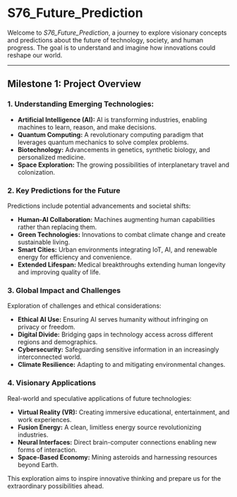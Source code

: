 # S76_Future_Prediction

Welcome to *S76_Future_Prediction*, a journey to explore visionary concepts and predictions about the future of technology, society, and human progress. The goal is to understand and imagine how innovations could reshape our world.

---

## Milestone 1: Project Overview

### 1. Understanding Emerging Technologies:
- **Artificial Intelligence (AI):** AI is transforming industries, enabling machines to learn, reason, and make decisions.
- **Quantum Computing:** A revolutionary computing paradigm that leverages quantum mechanics to solve complex problems.
- **Biotechnology:** Advancements in genetics, synthetic biology, and personalized medicine.
- **Space Exploration:** The growing possibilities of interplanetary travel and colonization.

### 2. Key Predictions for the Future
Predictions include potential advancements and societal shifts:
- **Human-AI Collaboration:** Machines augmenting human capabilities rather than replacing them.
- **Green Technologies:** Innovations to combat climate change and create sustainable living.
- **Smart Cities:** Urban environments integrating IoT, AI, and renewable energy for efficiency and convenience.
- **Extended Lifespan:** Medical breakthroughs extending human longevity and improving quality of life.

### 3. Global Impact and Challenges
Exploration of challenges and ethical considerations:
- **Ethical AI Use:** Ensuring AI serves humanity without infringing on privacy or freedom.
- **Digital Divide:** Bridging gaps in technology access across different regions and demographics.
- **Cybersecurity:** Safeguarding sensitive information in an increasingly interconnected world.
- **Climate Resilience:** Adapting to and mitigating environmental changes.

### 4. Visionary Applications
Real-world and speculative applications of future technologies:
- **Virtual Reality (VR):** Creating immersive educational, entertainment, and work experiences.
- **Fusion Energy:** A clean, limitless energy source revolutionizing industries.
- **Neural Interfaces:** Direct brain-computer connections enabling new forms of interaction.
- **Space-Based Economy:** Mining asteroids and harnessing resources beyond Earth.

This exploration aims to inspire innovative thinking and prepare us for the extraordinary possibilities ahead.

